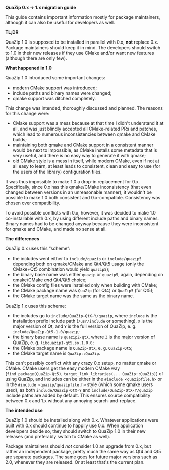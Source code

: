 **QuaZip 0.x -> 1.x migration guide**

This guide contains important information mostly for package
maintainers, although it can also be useful for developers
as well.

**TL;DR**

QuaZip 1.0 is supposed to be installed in parallel with 0.x,
**not** replace 0.x. Package maintainers should keep it in mind.
The developers should switch to 1.0 in their new releases if
they use CMake and/or want new features (although there are only few).

**What happened in 1.0**

QuaZip 1.0 introduced some important changes:

- modern CMake support was introduced;
- include paths and binary names were changed;
- qmake support was ditched completely.

This change was intended, thoroughly discussed and planned.
The reasons for this change were:

- CMake support was a mess because at that time I didn't understand
it at all, and was just blindly accepted all CMake-related PRs and
patches, which lead to numerous inconsistencies between qmake and CMake
builds;
- maintaining both qmake and CMake support in a consistent manner
would be next to impossible, as CMake installs some metadata
that is very useful, and there is no easy way to generate
it with qmake;
- old CMake style is a mess in itself, while modern CMake, even if
not at all easy to learn, at least leads to consistent, clean
and easy to use (for the users of the library) configuration
files.

It was thus impossible to make 1.0 a drop-in replacement for 0.x.
Specifically, since 0.x has this qmake/CMake inconsistency
(that even changed between versions in an unreasonable manner),
it wouldn't be possible to make 1.0 both consistent and 0.x-compatible.
Consistency was chosen over compatibility.

To avoid possible conflicts with 0.x, however, it was decided to make
1.0 co-installable with 0.x, by using different include paths and binary
names. Binary names had to be changed anyway because they were inconsistent
for qmake and CMake, and made no sense at all.

**The differences**

QuaZip 0.x uses this “scheme”:

- the includes went either to `include/quazip` or `include/quazip5`
depending both on qmake/CMake and Qt4/Qt5 usage (only the CMake+Qt5
combination would yield `quazip5`);
- the binary base name was either `quazip` or `quazip5`, again,
depending on qmake/CMake *and* Qt4/Qt5 choice;
- the CMake config files were installed only when building with CMake;
- the CMake package name was `QuaZip` (for Qt4) or `QuaZip5` (for Qt5);
- the CMake target name was the same as the binary name.

QuaZip 1.x uses this scheme:

- the includes go to `include/QuaZip-QtX-Y/quazip`, where `include` is
the installation prefix include path (`/usr/include` or something),
`X` is the major version of Qt, and `Y` is the full version of QuaZip,
e. g. `include/QuaZip-Qt5-1.0/quazip`;
- the binary base name is `quazipZ-qtX`, where `Z` is the major version of
QuaZip, e. g. `libquazip1-qt5.so.1.0.0`;
- the CMake package name is `QuaZip-QtX`, e. g. `QuaZip-Qt5`;
- the CMake target name is `QuaZip::QuaZip`.

This can't possibly conflict with any crazy 0.x setup, no matter
qmake or CMake. CMake users get the easy modern CMake way
(`find_package(QuaZip-Qt5)`, `target_link_libraries(... QuaZip::QuaZip)`)
of using QuaZip, and includes can be either in the `#include <quazipfile.h>`
or in the `#include <quazip/quazipfile.h>` style (which some qmake users
used), as both `include/QuaZip-QtX-Y` and `include/QuaZip-QtX-Y/quazip`
include paths are added by default. This ensures source
compatibility between 0.x and 1.x without any annoying search-and-replace.

**The intended use**

QuaZip 1.0 should be installed along with 0.x. Whatever applications
were built with 0.x should continue to happily use 0.x. When application
developers decide so, they should switch to QuaZip 1.0 in their new
releases (and preferably switch to CMake as well).

Package maintainers should *not* consider 1.0 an upgrade from 0.x,
but rather an independent package, pretty much the same way as Qt4 and Qt5
are separate packages. The same goes for future major
versions such as 2.0, whenever they are released. Or at least that's
the current plan.
